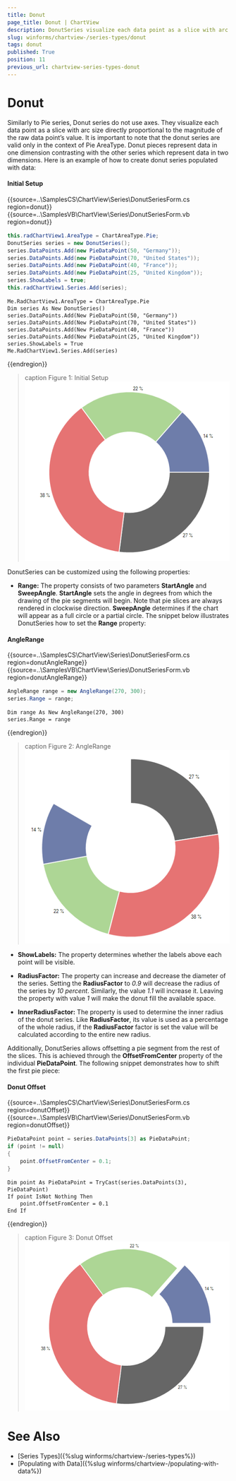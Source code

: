 ```yaml
---
title: Donut
page_title: Donut | ChartView
description: DonutSeries visualize each data point as a slice with arc size directly proportional to the magnitude of the raw data point’s value.
slug: winforms/chartview-/series-types/donut
tags: donut
published: True
position: 11
previous_url: chartview-series-types-donut
---
```


# Donut

Similarly to Pie series, Donut series do not use axes. They visualize each data point as a slice with arc size directly proportional to the magnitude of the raw data point’s value. It is important to note that the donut series are valid only in the context of Pie AreaType. Donut pieces represent data in one dimension contrasting with the other series which represent data in two dimensions. Here is an example of how to create donut series populated with data: 

#### Initial Setup

{{source=..\SamplesCS\ChartView\Series\DonutSeriesForm.cs region=donut}} 
{{source=..\SamplesVB\ChartView\Series\DonutSeriesForm.vb region=donut}} 

````C#
this.radChartView1.AreaType = ChartAreaType.Pie;
DonutSeries series = new DonutSeries();
series.DataPoints.Add(new PieDataPoint(50, "Germany"));
series.DataPoints.Add(new PieDataPoint(70, "United States"));
series.DataPoints.Add(new PieDataPoint(40, "France"));
series.DataPoints.Add(new PieDataPoint(25, "United Kingdom"));
series.ShowLabels = true;
this.radChartView1.Series.Add(series);

````
````VB.NET
Me.RadChartView1.AreaType = ChartAreaType.Pie
Dim series As New DonutSeries()
series.DataPoints.Add(New PieDataPoint(50, "Germany"))
series.DataPoints.Add(New PieDataPoint(70, "United States"))
series.DataPoints.Add(New PieDataPoint(40, "France"))
series.DataPoints.Add(New PieDataPoint(25, "United Kingdom"))
series.ShowLabels = True
Me.RadChartView1.Series.Add(series)

````

{{endregion}} 

>caption Figure 1: Initial Setup
![chartview-series-types-donut 001](images/chartview-series-types-donut001.png)

DonutSeries can be customized using the following properties:

* __Range:__ The property consists of two parameters __StartAngle__ and __SweepAngle__. __StartAngle__ sets the angle in degrees from which the drawing of the pie segments will begin. Note that pie slices are always rendered in clockwise direction. __SweepAngle__ determines if the chart will appear as a full circle or a partial circle. The snippet below illustrates DonutSeries how to set the __Range__ property: 

#### AngleRange

{{source=..\SamplesCS\ChartView\Series\DonutSeriesForm.cs region=donutAngleRange}} 
{{source=..\SamplesVB\ChartView\Series\DonutSeriesForm.vb region=donutAngleRange}} 

````C#
AngleRange range = new AngleRange(270, 300);
series.Range = range;

````
````VB.NET
Dim range As New AngleRange(270, 300)
series.Range = range

````

{{endregion}} 

>caption Figure 2: AngleRange
![chartview-series-types-donut 002](images/chartview-series-types-donut002.png)

* __ShowLabels:__ The property determines whether the labels above each point will be visible.            

* __RadiusFactor:__ The property can increase and decrease the diameter of the series. Setting the __RadiusFactor__ to *0.9* will decrease the radius of the series by *10 percent*. Similarly, the value *1.1* will increase it. Leaving the property with value *1* will make the donut fill the available space.            

* __InnerRadiusFactor:__ The property is used to determine the inner radius of the donut series. Like __RadiusFactor__, its value is used as a percentage of the whole radius, if the __RadiusFactor__ factor is set the value will be calculated according to the entire new radius.

Additionally, DonutSeries allows offsetting a pie segment from the rest of the slices. This is achieved through the __OffsetFromCenter__ property of the individual __PieDataPoint__. The following snippet demonstrates how to shift the first pie piece: 

#### Donut Offset

{{source=..\SamplesCS\ChartView\Series\DonutSeriesForm.cs region=donutOffset}} 
{{source=..\SamplesVB\ChartView\Series\DonutSeriesForm.vb region=donutOffset}} 

````C#
PieDataPoint point = series.DataPoints[3] as PieDataPoint;
if (point != null)
{
    point.OffsetFromCenter = 0.1;
}

````
````VB.NET
Dim point As PieDataPoint = TryCast(series.DataPoints(3), PieDataPoint)
If point IsNot Nothing Then
    point.OffsetFromCenter = 0.1
End If

````

{{endregion}} 

>caption Figure 3: Donut Offset
![chartview-series-types-donut 003](images/chartview-series-types-donut003.png)

# See Also

* [Series Types]({%slug winforms/chartview-/series-types%})
* [Populating with Data]({%slug winforms/chartview-/populating-with-data%})